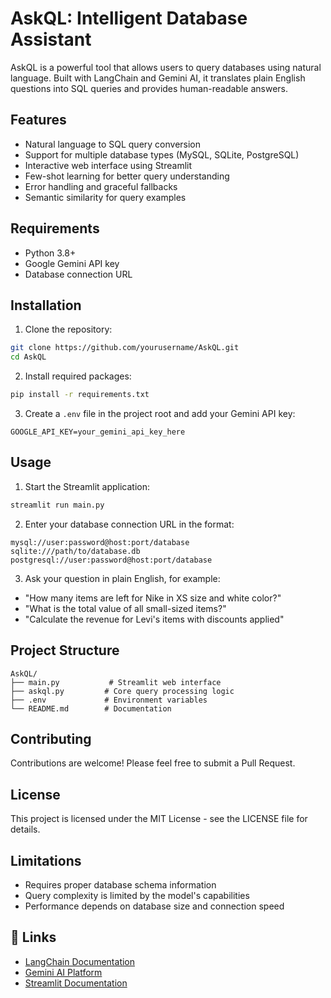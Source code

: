 # AskQL: Intelligent Database Assistant

AskQL is a powerful tool that allows users to query databases using natural language. Built with LangChain and Gemini AI, it translates plain English questions into SQL queries and provides human-readable answers.

##  Features

- Natural language to SQL query conversion
- Support for multiple database types (MySQL, SQLite, PostgreSQL)
- Interactive web interface using Streamlit
- Few-shot learning for better query understanding
- Error handling and graceful fallbacks
- Semantic similarity for query examples

##  Requirements

- Python 3.8+
- Google Gemini API key
- Database connection URL

##  Installation

1. Clone the repository:
```bash
git clone https://github.com/yourusername/AskQL.git
cd AskQL
```

2. Install required packages:
```bash
pip install -r requirements.txt
```

3. Create a `.env` file in the project root and add your Gemini API key:
```
GOOGLE_API_KEY=your_gemini_api_key_here
```

##  Usage

1. Start the Streamlit application:
```bash
streamlit run main.py
```

2. Enter your database connection URL in the format:
```
mysql://user:password@host:port/database
sqlite:///path/to/database.db
postgresql://user:password@host:port/database
```

3. Ask your question in plain English, for example:
- "How many items are left for Nike in XS size and white color?"
- "What is the total value of all small-sized items?"
- "Calculate the revenue for Levi's items with discounts applied"

##  Project Structure

```
AskQL/
├── main.py           # Streamlit web interface
├── askql.py         # Core query processing logic
├── .env             # Environment variables
└── README.md        # Documentation
```

##  Contributing

Contributions are welcome! Please feel free to submit a Pull Request.

##  License

This project is licensed under the MIT License - see the LICENSE file for details.

##  Limitations

- Requires proper database schema information
- Query complexity is limited by the model's capabilities
- Performance depends on database size and connection speed

## 🔗 Links

- [LangChain Documentation](https://python.langchain.com/docs/get_started/introduction.html)
- [Gemini AI Platform](https://cloud.google.com/vertex-ai)
- [Streamlit Documentation](https://docs.streamlit.io)
